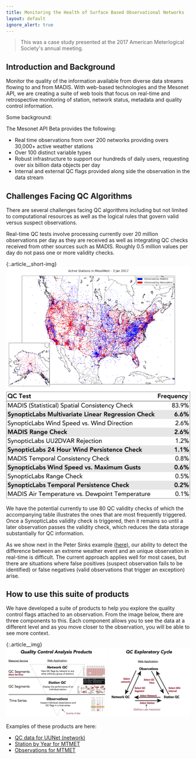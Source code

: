 ```yaml
---
title: Monitoring the Health of Surface Based Observational Networks
layout: default
ignore_alert: true
---
```


> This was a case study presented at the 2017 American Meterlogical Society's annual meeting.

## Introduction and Background

Monitor the quality of the information available from diverse data streams flowing to and from MADIS.
With web-based technologies and the Mesonet API, we are creating a suite of web tools that focus on real-time and retrospective monitoring of station, network status, metadata and quality control information.

Some background:

The Mesonet API Beta provides the following:

- Real time observations from over 200 networks providing overs 30,000+ active weather stations
- Over 100 distinct variable types
- Robust infrastructure to support our hundreds of daily users, requesting over six billion data objects per day
- Internal and external QC flags provided along side the observation in the data stream

## Challenges Facing QC Algorithms

There are several challenges facing QC algorithms including but not limited to computational resources as well as the logical rules that govern valid versus suspect observations.

Real-time QC tests involve processing currently over 20 million observations per day as they are received as well as integrating QC checks received from other sources such as MADIS. Roughly 0.5 million values per day do not pass one or more validity checks.

{:.article__short-img}
![alt text][mesowest-madis]
![alt text][flag-freq]

We have the potential currently to use 80 QC validity checks of which the accompanying table illustrates the ones that are most frequently triggered. Once a SynopticLabs validity check is triggered, then it remains so until a later observation passes the validity check, which reduces the data storage substantially for QC information.

As we show next in the Peter Sinks example [(here)](assets/img/abernathy-ams-2017.pdf), our ability to detect the difference between an extreme weather event and an unique observation in real-time is difficult. The current approach applies well for most cases, but there are situations where false positives (suspect observation fails to be identified) or false negatives (valid observations that trigger an exception) arise.


## How to use this suite of products

We have developed a suite of products to help you explore the quality control flags attached to an observation.  From the image below, there are three components to this.  Each component allows you to see the data at a different level and as you move closer to the observation, you will be able to see more context.

{:.article__img}
![alt text][qc-cycle]

Examples of these products are here:

- [QC data for UUNet (network)](https://synopticlabs.org/demos/qc/qc/network.html?network=4&recent=1440&display_interval=3600)
- [Station by Year for MTMET](https://synopticlabs.org/demos/qc/qc/station.html?stid=mtmet&year=2016)
- [Observations for MTMET](https://synopticlabs.org/demos/qc/tabtable.html?stid=mtmet&recent=720)

[mesowest-madis]: ./img/meso-madis.png "MesoWest and MADIS observations"
[flag-freq]: ./img/qc-freq.png "Flag frequency"
[qc-cycle]: ./img/qc-cycle.jpg "QC exploratory cycle"
